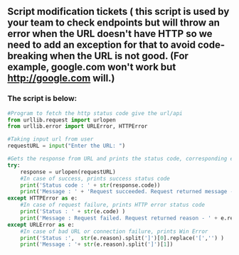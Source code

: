 ## Script modification tickets ( this script is used by your team to check endpoints but will throw an error when the URL doesn't have HTTP so we need to add an exception for that to avoid code-breaking when the URL is not good. (For example, google.com won't work but http://google.com will.)

### The script is below:

```python
#Program to fetch the http status code give the url/api
from urllib.request import urlopen
from urllib.error import URLError, HTTPError

#Taking input url from user
requestURL = input("Enter the URL: ")

#Gets the response from URL and prints the status code, corresponding emoji and message accordingly
try:
    response = urlopen(requestURL)
    #In case of success, prints success status code
    print('Status code : ' + str(response.code))
    print('Message : ' + 'Request succeeded. Request returned message - ' + response.reason)
except HTTPError as e:
    #In case of request failure, prints HTTP error status code
    print('Status : ' + str(e.code) )
    print('Message : Request failed. Request returned reason - ' + e.reason)
except URLError as e:
    #In case of bad URL or connection failure, prints Win Error
    print('Status :',  str(e.reason).split(']')[0].replace('[','') )
    print('Message : '+ str(e.reason).split(']')[1])
